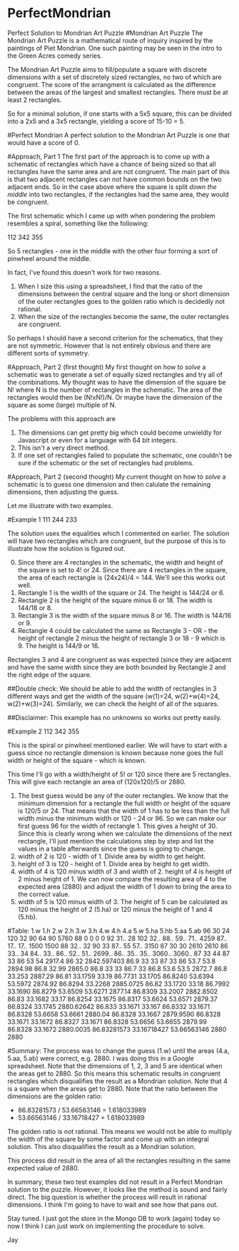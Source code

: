 # PerfectMondrian
Perfect Solution to Mondrian Art Puzzle
#Mondrian Art Puzzle
The Mondrian Art Puzzle is a mathematical route of inquiry inspired by the
paintings of Piet Mondrian.  One such painting may be seen in the intro to
the Green Acres comedy series.

The Mondrian Art Puzzle aims to fill/populate a square with discrete
dimensions with a set of discretely sized rectangles, no two of which 
are congruent.  The score of the arrangment is calculated as the difference
between the areas of the largest and smallest rectangles.  There must be
at least 2 rectangles.

So for a minimal solution, if one starts with a 5x5 square, this can be 
divided into a 2x5 and a 3x5 rectangle, yielding a score of 15-10 = 5.

#Perfect Mondrian
A perfect solution to the Mondrian Art Puzzle is one that would have a
score of 0.

#Approach, Part 1
The first part of the approach is to come up with a schematic of rectangles
which have a chance of being sized so that all rectangles have the same area
and are not congruent.  The main part of this is that two adjacent rectangles
can not have common bounds on the two adjacent ends.  So in the case above
where the square is split *down the middle* into two rectangles, if the
rectangles had the same area, they would be congruent.

The first schematic which I came up with when pondering the problem resembles
a spiral, something like the following:

112
342
355

So 5 rectangles - one in the middle with the other four forming a sort of
pinwheel around the middle.

In fact, I've found this doesn't work for two reasons.  
1) When I size this using a spreadsheet, I find that the ratio of the dimensions
between the central square and the long or short dimension of the outer
rectangles goes to the golden ratio which is decidedly not rational.
2) When the size of the rectangles become the same, the outer rectangles
are congruent.

So perhaps I should have a second criterion for the schematics, that they are
not symmetric.  However that is not entirely obvious and there are different
sorts of symmetry.

#Approach, Part 2 (first thought)
My first thought on how to *solve* a schematic was to generate a set of
equally sized rectangles and try all of the combinations.  My thought was
to have the dimension of the square be N! where N is the number of rectangles
in the schematic.  The area of the rectangles would then be (N!xN!)/N.
Or maybe have the dimension of the square as some (large) multiple of N.

The problems with this approach are
1) The dimensions can get pretty big which could become unwieldly for 
Javascript or even for a language with 64 bit integers.
2) This isn't a very direct method.
3) If one set of rectangles failed to populate the schematic, one couldn't be
sure if the schematic or the set of rectangles had problems.

#Approach, Part 2 (second thought)
My current thought on how to *solve* a schematic is to guess one dimension
and then calulate the remaining dimensions, then adjusting the guess.

Let me illustrate with two examples.

#Example 1
111
244
233

The solution uses the equalities which I commented on earlier.  The solution
will have two rectangles which are congruent, but the purpose of this is to
illustrate how the solution is figured out.

0) Since there are 4 rectangles in the schematic, the width and height of the
square is set to 4! or 24.  Since there are 4 rectangles in the square, the
area of each rectangle is (24x24)/4 = 144.  We'll see this works out well.
1) Rectangle 1 is the width of the square or 24.  The height is 144/24 or 6.
2) Rectangle 2 is the height of the square minus 6 or 18.  The width is
144/18 or 8.
3) Rectangle 3 is the width of the square minus 8 or 16.  The width is 144/16
or 9.
4) Rectangle 4 could be calculated the same as Rectangle 3 - OR - the height
of rectangle 2 minus the height of rectangle 3 or 18 - 9 which is 9.  The
height is 144/9 or 16.

Rectangles 3 and 4 are congruent as was expected (since they are adjacent and
have the same width since they are both bounded by Rectangle 2 and the right
edge of the square.

##Double check:
We should be able to add the width of rectangles in 3 different ways and get
the width of the square (w(1)=24, w(2)+w(4)=24, w(2)+w(3)=24).  Similarly,
we can check the height of all of the squares.

##Disclaimer:
This example has no unknowns so works out pretty easily.

#Example 2
112
342
355

This is the spiral or pinwheel mentioned earlier.  We will have to start with
a guess since no rectangle dimension is known because none goes the full
width or height of the square - which is known.

This time I'll go with a width/height of 5! or 120 since there are 5 rectangles.
This will give each rectangle an area of (120x120)/5 or 2880.

1) The best guess would be any of the outer rectangles.  We know that the minimum
dimension for a rectangle the full width or height of the square is 120/5 or 24.
That means that the width of 1 has to be less than the full width minus the
minimum width or 120 - 24 or 96.  So we can make our first guess 96 for the 
width of rectangle 1.  This gives a height of 30.
Since this is clearly wrong when we calculate the dimensions of the next
rectangle, I'll just mention the calculations step by step and list the values
in a table afterwards since the guess is going to change.
2) width of 2 is 120 - width of 1.  Divide area by width to get height.
3) height of 3 is 120 - height of 1.  Divide area by height to get width.
4) width of 4 is 120 minus width of 3 and width of 2.
   height of 4 is height of 2 minus height of 1.
   We can now compare the resulting area of 4 to the expected area (2880) and
   adjust the width of 1 *down* to bring the area to the correct value.
5) width of 5 is 120 minus width of 3.
   The height of 5 can be calculated as 120 minus the height of 2 (5.ha) or
   120 minus the height of 1 and 4 (5.hb).

#Table:
1.w	1.h	2.w	2.h	3.w	3.h	4.w	4.h	4.a	5.w	5.ha	5.hb	5.aa	5.ab
96	30	24	120	32	90	64	90	5760	88	0	0	0	0
92	31..	28	102	32..	88..	59..	71..	4259	87..	17..	17..	1500	1500
88	32..	32	90	33	87..	55	57..	3150	87	30	30	2610	2610
86	33..	34	84..	33..	86..	52..	51..	2699..	86..	35..	35..	3060..	3060..
87	33	44	87	33	86	53	54	2917.4	86	32		2842.597403
86.9	33	33	87	33	86	53.7	53.8	2894.98	86.8	32.99		2865.0
86.8	33	33	86.7	33	86.8	53.6	53.5	2872.7	86.8	33.253		2887.29
86.81	33.1759	33.19	86.7731	33.1705	86.8240	53.6394	53.5972	2874.92	86.8294	33.2268		2885.0725
86.82	33.1720	33.18	86.7992	33.1690	86.8279	53.6509	53.6271	2877.14	86.8309	33.2007		2882.8502
86.83	33.1682	33.17	86.8254	33.1675	86.8317	53.6624	53.6571	2879.37	86.8324	33.1745		2880.62642
86.833	33.1671	33.167	86.8332	33.1671	86.8328	53.6658	53.6661	2880.04	86.8328	33.1667		2879.9590
86.8328	33.1671	33.1672	86.8327	33.1671	86.8328	53.6656	53.6655	2879.99	86.8328	33.1672		2880.0035
86.83281573	33.16718427			53.66563146	2880				2880

#Summary:
The process was to change the guess (1.w) until the areas (4.a, 5.aa, 5.ab) were correct, e.g. 2880.
I was doing this in a Google spreadsheet.
Note that the dimensions of 1, 2, 3 and 5 are identical when the areas get to 2880.  So this means this
 schematic results in congruent rectangles which disqualifies the result as a Mondrian solution.
Note that 4 is a square when the areas get to 2880.
Note that the ratio between the dimensions are the golden ratio:
- 86.83281573 / 53.66563146 = 1.618033989
- 53.66563146 / 33.16718427 = 1.618033989

The golden ratio is not rational.  This means we would not be able to multiply the width of the square by
some factor and come up with an integral solution.  This also disqualifies the result as a Mondrian solution.

This process did result in the area of all the rectangles resulting in the same expected value of 2880.

In summary, these two test examples did not result in a Perfect Mondrian solution to the puzzle.  However,
it looks like the method is sound and fairly direct.  The big question is whether the process will result
in rational dimensions.  I think I'm going to have to wait and see how that pans out.

Stay tuned.  I just got the store in the Mongo DB to work (again) today so now I think I can just work on 
implementing the procedure to solve.

Jay
